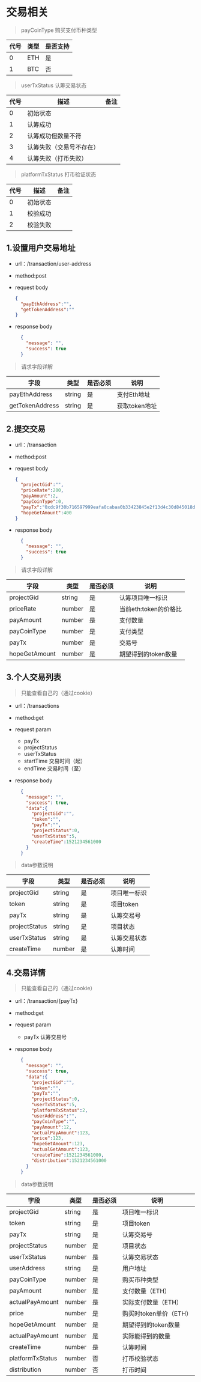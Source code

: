
<!-- toc -->

# 交易相关

> payCoinType 购买支付币种类型

|代号|类型|是否支持|
|---|---|---|
|0|ETH|是|
|1|BTC|否|

> userTxStatus 认筹交易状态

|代号|描述|备注|
|---|---|---|
|0|初始状态||
|1|认筹成功||
|2|认筹成功但数量不符||
|3|认筹失败（交易号不存在）||
|4|认筹失败（打币失败）||

> platformTxStatus 打币验证状态

|代号|描述|备注|
|---|---|---|
|0|初始状态||
|1|校验成功||
|2|校验失败||

## 1.设置用户交易地址

- url：/transaction/user-address
- method:post
- request body

  ```json
  {
    "payEthAddress":"",
    "getTokenAddress":""
  }

  ```
- response body

  ```json
    {
      "message": "",
      "success": true
    }
  ```

> 请求字段详解

|字段|类型|是否必须|说明|
|---|---|---|---|
|payEthAddress|string|是|支付Eth地址|
|getTokenAddress|string|是|获取token地址|


## 2.提交交易

- url：/transaction
- method:post
- request body

  ```json
  {
    "projectGid":"",
    "priceRate":200,
    "payAmount":2,
    "payCoinType":0,
    "payTx":"0xdc9f30b716597999eafa0cabaa0b33423845e2f13d4c30d845018d4cf7bad959",
    "hopeGetAmount":400
  }

  ```

- response body

  ```json
    {
      "message": "",
      "success": true
    }
  ```

> 请求字段详解

|字段|类型|是否必须|说明|
|---|---|---|---|
|projectGid|string|是|认筹项目唯一标识|
|priceRate|number|是|当前eth:token的价格比|
|payAmount|number|是|支付数量|
|payCoinType|number|是|支付类型|
|payTx|number|是|交易号|
|hopeGetAmount|number|是|期望得到的token数量|

## 3.个人交易列表

> 只能查看自己的（通过cookie）

- url：/transactions
- method:get
- request param
  - payTx
  - projectStatus
  - userTxStatus
  - startTime 交易时间（起）
  - endTime 交易时间（至）
- response body

  ```json
    {
      "message": "",
      "success": true,
      "data":{
        "projectGid":"",
        "token":"",
        "payTx":"",
        "projectStatus":0,
        "userTxStatus":5,
        "createTime":1521234561000
      }
    }

  ```

>data参数说明

|字段|类型|是否必须|说明|
|---|---|---|---|
|projectGid|string|是|项目唯一标识|
|token|string|是|项目token|
|payTx|string|是|认筹交易号|
|projectStatus|string|是|项目状态|
|userTxStatus|string|是|认筹交易状态|
|createTime|number|是|认筹时间|

## 4.交易详情

> 只能查看自己的（通过cookie）

- url：/transaction/{payTx}
- method:get
- request param
  - payTx 认筹交易号
- response body

  ```json
    {
      "message": "",
      "success": true,
      "data":{
        "projectGid":"",
        "token":"",
        "payTx":"",
        "projectStatus":0,
        "userTxStatus":5,
        "platformTxStatus":2,
        "userAddress":"",
        "payCoinType":"",
        "payAmount":12,
        "actualPayAmount":123,
        "price":123,
        "hopeGetAmount":123,
        "actualGetAmount":123,
        "createTime":1521234561000,
        "distribution":1521234561000
      }
    }

  ```

>data参数说明

|字段|类型|是否必须|说明|
|---|---|---|---|
|projectGid|string|是|项目唯一标识|
|token|string|是|项目token|
|payTx|string|是|认筹交易号|
|projectStatus|number|是|项目状态|
|userTxStatus|number|是|认筹交易状态|
|userAddress|string|是|用户地址|
|payCoinType|number|是|购买币种类型|
|payAmount|number|是|支付数量（ETH）|
|actualPayAmount|number|是|实际支付数量（ETH）|
|price|number|是|购买时token单价（ETH）|
|hopeGetAmount|number|是|期望得到的token数量|
|actualPayAmount|number|是|实际能得到的数量|
|createTime|number|是|认筹时间|
|platformTxStatus|number|否|打币校验状态|
|distribution|number|否|打币时间|